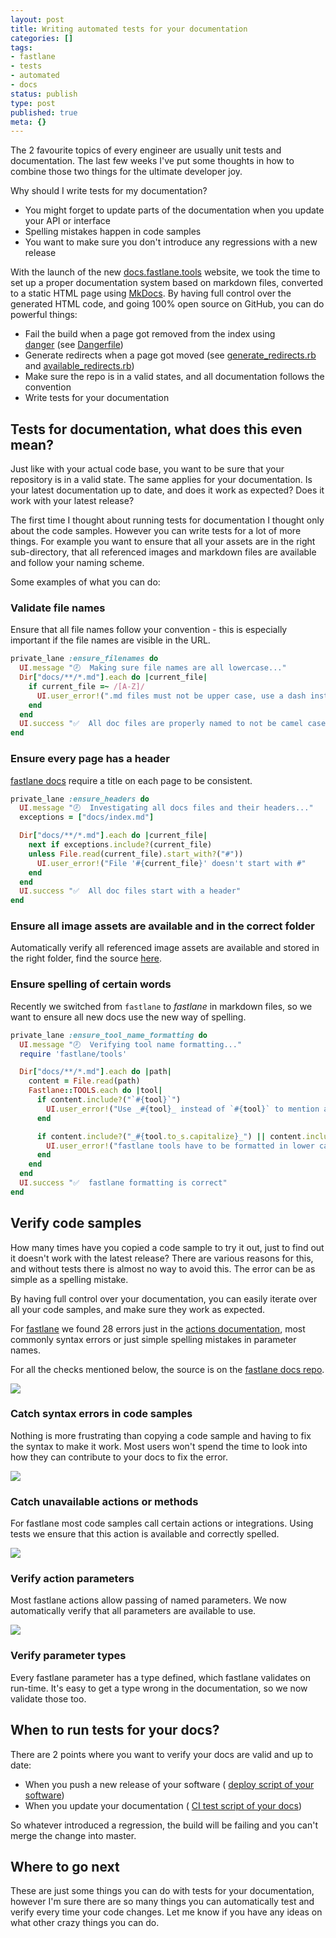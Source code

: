 ```yaml
---
layout: post
title: Writing automated tests for your documentation
categories: []
tags:
- fastlane
- tests
- automated
- docs
status: publish
type: post
published: true
meta: {}
---
```


The 2 favourite topics of every engineer are usually unit tests and documentation. The last few weeks I've put some thoughts in how to combine those two things for the ultimate developer joy.

Why should I write tests for my documentation? 

* You might forget to update parts of the documentation when you update your API or interface
* Spelling mistakes happen in code samples
* You want to make sure you don't introduce any regressions with a new release

With the launch of the new [docs.fastlane.tools](https://docs.fastlane.tools) website, we took the time to set up a proper documentation system based on markdown files, converted to a static HTML page using [MkDocs](http://www.mkdocs.org/). By having full control over the generated HTML code, and going 100% open source on GitHub, you can do powerful things:

* Fail the build when a page got removed from the index using [danger](http://danger.systems) (see [Dangerfile](https://github.com/fastlane/docs/blob/master/Dangerfile))
* Generate redirects when a page got moved (see [generate_redirects.rb](https://github.com/fastlane/docs/blob/master/scripts/ci/generate_redirects.rb) and [available_redirects.rb](https://github.com/fastlane/docs/blob/master/scripts/ci/available_redirects.rb))
* Make sure the repo is in a valid states, and all documentation follows the convention
* Write tests for your documentation

## Tests for documentation, what does this even mean?

Just like with your actual code base, you want to be sure that your repository is in a valid state. The same applies for your documentation. Is your latest documentation up to date, and does it work as expected? Does it work with your latest release?

The first time I thought about running tests for documentation I thought only about the code samples. However you can write tests for a lot of more things. For example you want to ensure that all your assets are in the right sub-directory, that all referenced images and markdown files are available and follow your naming scheme.

Some examples of what you can do:

### Validate file names

Ensure that all file names follow your convention - this is especially important if the file names are visible in the URL.

```ruby
private_lane :ensure_filenames do
  UI.message "🕗  Making sure file names are all lowercase..."
  Dir["docs/**/*.md"].each do |current_file|
    if current_file =~ /[A-Z]/
      UI.user_error!(".md files must not be upper case, use a dash instead (file '#{current_file}')")
    end
  end
  UI.success "✅  All doc files are properly named to not be camel case"
end
```

### Ensure every page has a header

[fastlane docs](https://docs.fastlane.tools) require a title on each page to be consistent.

```ruby
private_lane :ensure_headers do
  UI.message "🕗  Investigating all docs files and their headers..."
  exceptions = ["docs/index.md"]

  Dir["docs/**/*.md"].each do |current_file|
    next if exceptions.include?(current_file)
    unless File.read(current_file).start_with?("#"))
      UI.user_error!("File '#{current_file}' doesn't start with #"
    end
  end
  UI.success "✅  All doc files start with a header"
end
```

### Ensure all image assets are available and in the correct folder

Automatically verify all referenced image assets are available and stored in the right folder, find the source 
[here](https://github.com/fastlane/docs/blob/c1a551d345756d3b2023c4ca629bb2f7ac9d1406/fastlane/Fastfile#L67-L113).

### Ensure spelling of certain words

Recently we switched from `fastlane` to _fastlane_ in markdown files, so we want to ensure all new docs use the new way of spelling.

```ruby
private_lane :ensure_tool_name_formatting do
  UI.message "🕗  Verifying tool name formatting..."
  require 'fastlane/tools'

  Dir["docs/**/*.md"].each do |path|
    content = File.read(path)
    Fastlane::TOOLS.each do |tool|
      if content.include?("`#{tool}`")
        UI.user_error!("Use _#{tool}_ instead of `#{tool}` to mention a tool in the docs in '#{path}'")
      end

      if content.include?("_#{tool.to_s.capitalize}_") || content.include?("`#{tool.to_s.capitalize}`")
        UI.user_error!("fastlane tools have to be formatted in lower case: #{tool} in '#{path}'")
      end
    end
  end
  UI.success "✅  fastlane formatting is correct"
end
```

## Verify code samples

How many times have you copied a code sample to try it out, just to find out it doesn't work with the latest release? There are various reasons for this, and without tests there is almost no way to avoid this. The error can be as simple as a spelling mistake.

By having full control over your documentation, you can easily iterate over all your code samples, and make sure they work as expected.

For [fastlane](https://fastlane.tools) we found 28 errors just in the [actions documentation](https://docs.fastlane.tools/actions/), most commonly syntax errors or just simple spelling mistakes in parameter names.

For all the checks mentioned below, the source is on the [fastlane docs repo](https://github.com/fastlane/docs/blob/master/fastlane/actions/test_sample_code.rb).
      
![](/squarespace_images/static_545299aae4b0e9514fe30c95_54529a29e4b025a90f45cc50_5817c1e42994ca082108fc0d_1477951976150__img.png_)

### Catch syntax errors in code samples

Nothing is more frustrating than copying a code sample and having to fix the syntax to make it work. Most users won't spend the time to look into how they can contribute to your docs to fix the error.

      
![](/squarespace_images/static_545299aae4b0e9514fe30c95_54529a29e4b025a90f45cc50_5817c285197aea1a94bcc18f_1477952138871__img.png_)

### Catch unavailable actions or methods

For fastlane most code samples call certain actions or integrations. Using tests we ensure that this action is available and correctly spelled.

      
![](/squarespace_images/static_545299aae4b0e9514fe30c95_54529a29e4b025a90f45cc50_5817c33b893fc0c77e1ed440_1477952319091__img.png_)


### Verify action parameters

Most fastlane actions allow passing of named parameters. We now automatically verify that all parameters are available to use.
  
      
![](/squarespace_images/static_545299aae4b0e9514fe30c95_54529a29e4b025a90f45cc50_5817c493b8a79b7befea0fdf_1477952663470__img.png_)


### Verify parameter types


Every fastlane parameter has a type defined, which fastlane validates on run-time. It's easy to get a type wrong in the documentation, so we now validate those too.
 

## When to run tests for your docs?


There are 2 points where you want to verify your docs are valid and up to date:

* When you push a new release of your software (
[deploy script of your software](https://github.com/fastlane/fastlane/blob/07baac7d27aab54a622d6d01942066b008e40c5f/fastlane/fastlane/Fastfile#L231-L232))
* When you update your documentation (
[CI test script of your docs](https://github.com/fastlane/docs/blob/a1b3792d7bbc8a38524790b1f2e3e18bf7de6dc2/fastlane/Fastfile#L10))

So whatever introduced a regression, the build will be failing and you can't merge the change into master.

## Where to go next

These are just some things you can do with tests for your documentation, however I'm sure there are so many things you can automatically test and verify every time your code changes. Let me know if you have any ideas on what other crazy things you can do.
